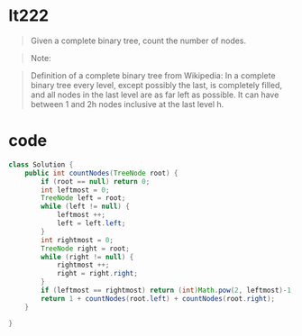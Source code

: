 # lt222
>Given a complete binary tree, count the number of nodes.

>Note:

>Definition of a complete binary tree from Wikipedia:
In a complete binary tree every level, except possibly the last, is completely filled, and all nodes in the last level are as far left as possible. It can have between 1 and 2h nodes inclusive at the last level h.

# code
```java
class Solution {
    public int countNodes(TreeNode root) {
        if (root == null) return 0;
        int leftmost = 0;
        TreeNode left = root;
        while (left != null) {
            leftmost ++;
            left = left.left;
        }
        int rightmost = 0;
        TreeNode right = root;
        while (right != null) {
            rightmost ++;
            right = right.right;
        }
        if (leftmost == rightmost) return (int)Math.pow(2, leftmost)-1;
        return 1 + countNodes(root.left) + countNodes(root.right);
    }

}
```